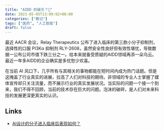 ```yaml
---
title: "AIDD 的破灭？🤖️"
date: 2023-05-05T13:09:02+08:00
categories: ["散记"]
tags: ["医药", "人工智能"]
draft: false
---
```


最近 AACR 会议，Relay Therapeutics 公布了进入临床的第三款小分子抑制剂，选择性的口服 PI3Kα 抑制剂 RLY-2608，虽然安全性良好但有效性堪忧，导致数据一公布公司市值下跌三分之一。给本来就备受质疑的AIDD领域再添一朵乌云。最近一年多AIDD的企业确实是多忧愁少欢喜。

在当前 AI 风口下，几乎所有与其相关的事物都能在短时间内成为热门话题。但是这掩盖了行业真实的进展，拉高了人们对科技的期待。非领域的专业人士掌握了媒体宣传却只关注流量，而不展示行业的真实发展状况。当实际的问题一个接一个到来，我们不得不回顾，当前的技术存在巨大的问题。泡沫的破碎，是人们对未来科技的发展更深更真实的认识。

## Links

-   [AI设计的分子进入临床后表现如何？](https://mp.weixin.qq.com/s/OqS8BBMzPnMpXxFQQgmuxQ)
